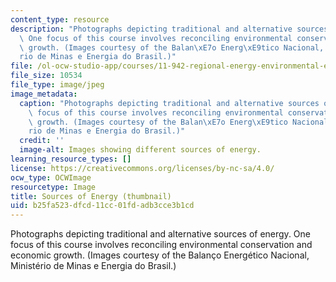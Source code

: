 ```yaml
---
content_type: resource
description: "Photographs depicting traditional and alternative sources of energy.\
  \ One focus of this course involves reconciling environmental conservation and economic\
  \ growth. (Images courtesy of the Balan\xE7o Energ\xE9tico Nacional, Minist\xE9\
  rio de Minas e Energia do Brasil.)"
file: /ol-ocw-studio-app/courses/11-942-regional-energy-environmental-economic-modeling-spring-2007/b25fa523dfcd11cc01fdadb3cce3b1cd_11-942s07-th.jpg
file_size: 10534
file_type: image/jpeg
image_metadata:
  caption: "Photographs depicting traditional and alternative sources of energy. One\
    \ focus of this course involves reconciling environmental conservation and economic\
    \ growth. (Images courtesy of the Balan\xE7o Energ\xE9tico Nacional, Minist\xE9\
    rio de Minas e Energia do Brasil.)"
  credit: ''
  image-alt: Images showing different sources of energy.
learning_resource_types: []
license: https://creativecommons.org/licenses/by-nc-sa/4.0/
ocw_type: OCWImage
resourcetype: Image
title: Sources of Energy (thumbnail)
uid: b25fa523-dfcd-11cc-01fd-adb3cce3b1cd
---
```

Photographs depicting traditional and alternative sources of energy. One focus of this course involves reconciling environmental conservation and economic growth. (Images courtesy of the Balanço Energético Nacional, Ministério de Minas e Energia do Brasil.)